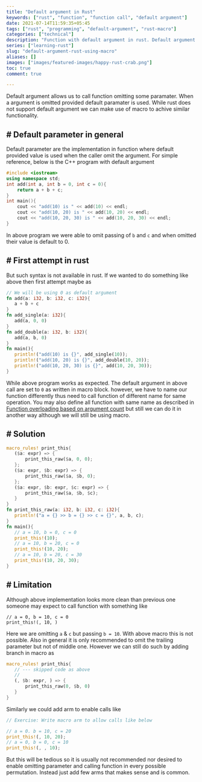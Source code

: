 ```yaml
---
title: "Default argument in Rust"
keywords: ["rust", "function", "function call", "default argument"]
date: 2021-07-14T11:59:35+05:45
tags: ["rust", "programming", "default-argument", "rust-macro"]
categories: ["technical"]
description: "Function with default argument in rust. Default argument allows us to call function omitting some argumnt."
series: ["learning-rust"]
slug: "default-argument-rust-using-macro"
aliases: []
images: ["images/featured-images/happy-rust-crab.png"]
toc: true
comment: true

---
```

Default argument allows us to call function omitting some paramater. When a argument is omitted provided default paramater is used. While rust does not support default argument we can make use of macro to achive similar functionality.
## # Default parameter in general
Default parameter are the implementation in function where default provided value is used when the caller omit the argument. For simple reference, below is the C++ program with default argument
```c++
#include <iostream>
using namespace std;
int add(int a, int b = 0, int c = 0){
	return a + b + c;
}
int main(){
	cout << "add(10) is " << add(10) << endl;
	cout << "add(10, 20) is " << add(10, 20) << endl;
	cout << "add(10, 20, 30) is " << add(10, 20, 30) << endl;
}
````
In above program we were able to omit passing of `b` and `c` and when omitted their value is default to 0.

 ## # First attempt in rust
But such syntax is not available in rust. If we wanted to do something like above then first attempt maybe as
 ```rust
 // We will be using 0 as default argument
 fn add(a: i32, b: i32, c: i32){
	a + b + c
}
fn add_single(a: i32){
	add(a, 0, 0)
}
fn add_double(a: i32, b: i32){
	add(a, b, 0)
}
fn main(){
	println!("add(10) is {}", add_single(10));
	println!("add(10, 20) is {}", add_double(10, 20));
	println!("add(10, 20, 30) is {}", add(10, 20, 30));
}
 ```
 
 While above program works as expected. The default argument in above call are set to `0` as written in macro block. however, we have to name our function differently thus need to call function of different name for same operation. You may also define all function with same name as described in [Function overloading based on argument count](../rust-number-based-fn-overload) but still we can do it in another way although we will still be using macro.
 
 ## # Solution
 ```rust
 macro_rules! print_this{
	($a: expr) => {
		print_this_raw($a, 0, 0);
	};
	($a: expr, $b: expr) => {
		print_this_raw($a, $b, 0);
	};
	($a: expr, $b: expr, $c: expr) => {
		print_this_raw($a, $b, $c);
	}
}
fn print_this_raw(a: i32, b: i32, c: i32){
	println!("a = {} >> b = {} >> c = {}", a, b, c);
}
fn main(){
	// a = 10, b = 0, c = 0
	print_this!(10);
	// a = 10, b = 20, c = 0
	print_this!(10, 20);
	// a = 10, b = 20, c = 30
	print_this!(10, 20, 30);
}
 ```
 ## # Limitation
 Although above implementation looks more clean than previous one someone may expect to call function with something like
 ```
 // a = 0, b = 10, c = 0
 print_this!(, 10, )
 ```
 Here we are omitting `a` & `c` but passing `b = 10`. With above macro this is not possible. Also in general it is only recommended to omit the trailing parameter but not of middle one. However we can still do such by adding branch in macro as
 ```rust
 macro_rules! print_this{
	// --- skipped code as above
	//
	(, $b: expr, ) => {
		print_this_raw(0, $b, 0)
	}
}
 ```
 Similarly we could add arm to enable calls like
```rust
// Exercise: Write macro arm to allow calls like below

// a = 0. b = 10, c = 20
print_this!(, 10, 20);
// a = 0, b = 0, c = 10
print_this!(, , 10);
```
But this will be tedious so it is usually not recommended nor desired to enable omitting parameter and calling function in every possible permutation. Instead just add few arms that makes sense and is common.
